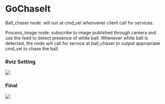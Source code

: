 # GoChaseIt
Ball_chaser node: will run at cmd_vel whenvever client call for services.

Process_image node: subscribe to image published through camera and use the feed to detect presence of white ball. Whenever white ball is detected, the node will call for service at ball_chaser to output appropriate cmd_vel to chase the ball.
### Rviz Setting
![](https://github.com/angcx1997/GoChaseIt/blob/main/img/Rviz_setting.png)

### Final
![](https://github.com/angcx1997/GoChaseIt/blob/main/img/gazebo.png)
